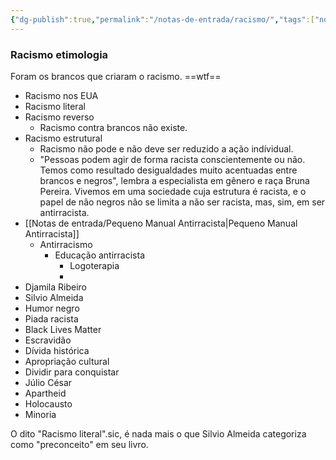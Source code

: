 ```yaml
---
{"dg-publish":true,"permalink":"/notas-de-entrada/racismo/","tags":["nota🔹"],"noteIcon":"","updated":"2024-03-26T23:38:46.664-03:00"}
---
```



### Racismo etimologia

Foram os brancos que criaram o racismo. ==wtf==
- Racismo nos EUA
- Racismo literal
- Racismo reverso
	- Racismo contra brancos não existe.
- Racismo estrutural
	- Racismo não pode e não deve ser reduzido a ação indívidual.
	- "Pessoas podem agir de forma racista conscientemente ou não. Temos como resultado desigualdades muito acentuadas entre brancos e negros", lembra a especialista em gênero e raça Bruna Pereira. Vivemos em uma sociedade cuja estrutura é racista, e o papel de não negros não se limita a não ser racista, mas, sim, em ser antirracista.
- [[Notas de entrada/Pequeno Manual Antirracista\|Pequeno Manual Antirracista]]
	- Antirracismo
		- Educação antirracista
			- Logoterapia
			- 
- Djamila Ribeiro
- Silvio Almeida
- Humor negro
- Piada racista
- Black Lives Matter
- Escravidão
- Dívida histórica
- Apropriação cultural
- Dividir para conquistar
- Júlio César
- Apartheid
- Holocausto
- Minoria

O dito "Racismo literal".sic, é nada mais o que Silvio Almeida categoriza como "preconceito" em seu livro.

### 